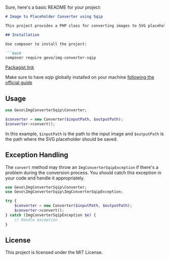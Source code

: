 Sure, here's a basic README for your project:

```markdown
# Image to Placeholder Converter using Sqip

This project provides a PHP class for converting images to SVG placeholders using Sqip.

## Installation

Use composer to install the project:

```bash
composer require gevo/img-converter-sqip
```

[Packagist link](https://packagist.org/packages/gevo/sqip_img_converter)

Make sure to have sqip globally installed on your machine [following the official guide](https://github.com/axe312ger/sqip?tab=readme-ov-file#CLI)

## Usage

```php
use Gevo\ImgConverterSqip\Converter;

$converter = new Converter($inputPath, $outputPath);
$converter->convert();
```

In this example, `$inputPath` is the path to the input image and `$outputPath` is the path where the SVG placeholder should be saved.

## Exception Handling

The `convert` method may throw an `ImgConverterSqipException` if there's a problem during the conversion process. You should catch this exception in your code and handle it appropriately.

```php
use Gevo\ImgConverterSqip\Converter;
use Gevo\ImgConverterSqip\ImgConverterSqipException;

try {
    $converter = new Converter($inputPath, $outputPath);
    $converter->convert();
} catch (ImgConverterSqipException $e) {
    // Handle exception
}
```

## License

This project is licensed under the MIT License.
```